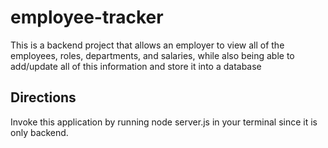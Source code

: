 # employee-tracker

This is a backend project that allows an employer to view all of the employees, roles, departments, and salaries, while also being able to add/update all of this information and store it into a database

## Directions
 Invoke this application by running node server.js in your terminal since it is only backend.